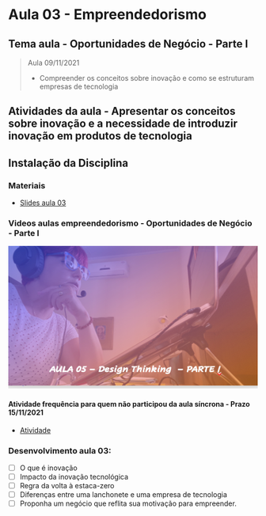# Aula 03 - Empreendedorismo
## Tema aula - Oportunidades de Negócio - Parte I

> Aula 09/11/2021
> 
> * Compreender os conceitos sobre inovação e como se estruturam empresas de tecnologia

## Atividades da aula - Apresentar os conceitos sobre inovação e a necessidade de introduzir inovação em produtos de tecnologia

## Instalação da Disciplina

### Materiais
- [Slides aula 03](Aula_3_oportunidades_de_negócio_parte1.pdf)

### Videos aulas empreendedorismo -  Oportunidades de Negócio - Parte I
[![Aula - Oportunidades de Negócio PARTE I](capa_aula5.png)]()


####  Atividade frequência para quem não participou da aula síncrona - Prazo 15/11/2021

- [Atividade]()

### Desenvolvimento aula 03: 

- [ ]  O que é inovação 
- [ ]  Impacto da inovação tecnológica
- [ ]  Regra da volta à estaca-zero
- [ ]  Diferenças entre uma lanchonete e uma empresa de tecnologia
- [ ]  Proponha um negócio que reflita sua motivação para empreender. 
